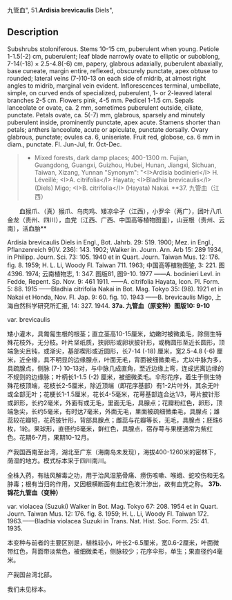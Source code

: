 九管血",
51.**Ardisia brevicaulis** Diels",

## Description
Subshrubs stoloniferous. Stems 10-15 cm, puberulent when young. Petiole 1-1.5(-2) cm, puberulent; leaf blade narrowly ovate to elliptic or suboblong, 7-14(-18) × 2.5-4.8(-6) cm, papery, glabrous adaxially, puberulent abaxially, base cuneate, margin entire, reflexed, obscurely punctate, apex obtuse to rounded; lateral veins (7-)10-13 on each side of midrib, at almost right angles to midrib, marginal vein evident. Inflorescences terminal, umbellate, simple, on curved ends of specialized, puberulent, 1- or 2-leaved lateral branches 2-5 cm. Flowers pink, 4-5 mm. Pedicel 1-1.5 cm. Sepals lanceolate or ovate, ca. 2 mm, sometimes puberulent outside, ciliate, punctate. Petals ovate, ca. 5(-7) mm, glabrous, sparsely and minutely puberulent inside, prominently punctate, apex acute. Stamens shorter than petals; anthers lanceolate, acute or apiculate, punctate dorsally. Ovary glabrous, punctate; ovules ca. 6, uniseriate. Fruit red, globose, ca. 6 mm in diam., punctate. Fl. Jun-Jul, fr. Oct-Dec.

> * Mixed forests, dark damp places; 400-1300 m. Fujian, Guangdong, Guangxi, Guizhou, Hubei, Hunan, Jiangxi, Sichuan, Taiwan, Xizang, Yunnan
  "Synonym": "&lt;I&gt;Ardisia bodinieri&lt;/I&gt; H. Léveillé; &lt;I&gt;A. citrifolia&lt;/I&gt; Hayata; &lt;I&gt;Bladhia brevicaulis&lt;/I&gt; (Diels) Migo; &lt;I&gt;B. citrifolia&lt;/I&gt; (Hayata) Nakai.
**37. 九管血（江西）
<p style='text-indent:28px'>血猴爪、（真）猴爪、乌肉鸡、矮凉伞子（江西），小罗伞（两广），团叶八爪金龙（贵州、四川），血党（江西、广西、中国高等植物图鉴），山豆根（贵州、云南），活血胎**

Ardisia brevicaulis Diels in Engl., Bot. Jahrb. 29: 519. 1900; Mez. in Engl., Pflanzenreich 9(IV. 236): 143. 1902; Walker in. Journ. Arn. Arb 15: 289 1934, in Philipp. Journ. Sci. 73: 105. 1940 et in Quart. Journ. Taiwan Mus. 12: 176. fig. 8. 1959; H. L. Li, Woody Fl. Taiwan 711. 1963; 中国高等植物图鉴, 3: 221. 图4396. 1974; 云南植物志, 1: 347. 图版81, 图9-10. 1977 ——A. bodinieri Levl. in Fedde, Repent. Sp. Nov. 9: 461 1911. ——A. citrifolia Hayata, Icon. Pl. Form. 5: 88. 1915 ——Bladhia citrifolia Nakai in Bot. Mag. Tokyo 35: (98). 1921 et in Nakai et Honda, Nov. Fl. Jap. 9: 60. fig. 10. 1943 ——B. brevicaulis Migo, 上海自然科学研究所汇报, 14: 327. 1944.
**37a. 九管血（原变种）图版10: 9-10**

var. brevicaulis

矮小灌木，具匍匐生根的根茎；直立茎高10-15厘米，幼嫩时被微柔毛，除侧生特殊花枝外，无分枝。叶片坚纸质，狭卵形或卵状披针形，或椭圆形至近长圆形，顶端急尖且钝，或渐尖，基部楔形或近圆形，长7-14 (-18) 厘米，宽2.5-4.8 (-6) 厘米，近全缘，具不明显的边缘腺点，叶面无毛，背面被细微柔毛，尤以中脉为多，具疏腺点，侧脉 (7-) 10-13对，与中脉几成直角，至近边缘上弯，连成远离边缘的不规则的边缘脉；叶柄长1-1.5 (-2) 厘米，被细微柔毛。伞形花序，着生于侧生特殊花枝顶端，花枝长2-5厘米，除近顶端（即花序基部）有1-2片叶外，其余无叶或全部无叶；花梗长1-1.5厘米，花长4-5毫米，花萼基部连合达1/3，萼片披针形或卵形，长约2毫米，外面有或无毛，里面无毛，具腺点；花瓣粉红色，卵形，顶端急尖，长约5毫米，有时达7毫米，外面无毛，里面被疏细微柔毛，具腺点；雄蕊较花瓣短，花药披针形，背部具腺点；雌蕊与花瓣等长，无毛，具腺点；胚珠6枚，1轮。果球形，直径约6毫米，鲜红色，具腺点，宿存萼与果梗通常为紫红色。花期6-7月，果期10-12月。

产我国西南至台湾，湖北至广东（海南岛未发现），海拔400-1260米的密林下，荫湿的地方。模式标本采于四川南川。

全株入药，有祛风解毒之功，用于治风湿筋骨痛、痨伤咳嗽、喉蛾、蛇咬伤和无名肿毒；根有当归的作用，又因根横断面有血红色液汁渗出，故有血党之称。
**37b. 锦花九管血（变种）**

var. violacea (Suzuki) Walker in Bot. Mag. Tokyo 67: 208. 1954 et in Quart. Journ. Taiwan Mus. 12: 176. fig. 8. 1959; H. L. Li, Woody Fl. Taiwan 172. 1963.——Bladhia violacea Suzuki in Trans. Nat. Hist. Soc. Form. 25: 41. 1935.

本变种与前者的主要区别是，植株较小，叶长2-6.5厘米，宽0.6-2厘米，叶面微带红色，背面带淡紫色，被细微柔毛，侧脉较少；花序伞形，单生；果直径约4毫米。

产我国台湾北部。

我们未见标本。
